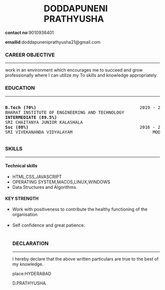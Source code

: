 <html>
<head>
    <title>MyResume</title>
</head>
<body>
<div style="width: 50%; margin: 0 auto;"><h1>DODDAPUNENI PRATHYUSHA</h1></div
<p><b>contact no</b>:9010936401</p>
<p><b>emailid</b>:doddapuneniprathyusha21@gmail.com</p>

<h3>CAREER OBJECTIVE</h3>
<hr>
<p>work in an environment which encourages me to succeed and grow professionally where I can utilize my To skills and knowledge appropriately.

</p>
<h3>EDUCATION</h3>
<hr>
<pre>
<p><b>B.Tech (70%)</b>                                        2019 - 2023 
BHARAT INSTITUTE OF ENGINEERING AND TECHNOLOGY                 HYDERABAFD
<b>INTERMEDIATE (89.5%)</b>                                           2017 - 2019
SRI CHAITANYA JUNIOR KALASHALA                                 KHAMMAM
<b>Ssc (88%)</b>                                           2016 - 2017
SRI VIVEKANANDA VIDYALAYAM                               MODDULAGUDEM
</pre>
<p><h3>SKILLS</h3></p>
<hr>
<p><h4>Technical skills</h4>
<ul>
<li>HTML,CSS,JAVASCRIPT</li>
<li>OPERATING SYSTEM,MACOS,LINUX,WINDOWS</li>

<li>Data Structures and Algorithms.</li>

</ul></p>
<p><h4>KEY STRENGTH</h4></p>
<ul style="list-style-type:square;">
<li>Work with positiveness to contribute the healthy functioning of the organisation</li><br>
<li>Self conﬁdence and great patience.</li><br>
<h3>DECLARATION</h3>
<hr>
<p>I hereby declare that the above written particulars are true to the best of my knowledge.</p>
<p>place:HYDERABAD</P>
    <p>D.PRATHYUSHA</p>

</body>
</html>
